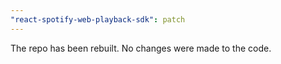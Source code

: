```yaml
---
"react-spotify-web-playback-sdk": patch
---
```


The repo has been rebuilt. No changes were made to the code.
